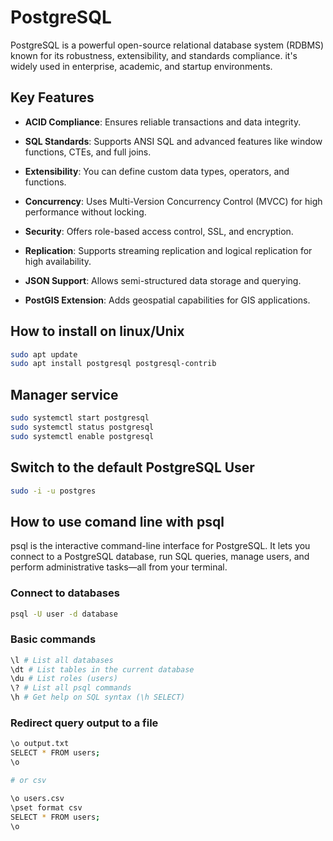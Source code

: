# PostgreSQL 

PostgreSQL is a powerful open-source relational database system (RDBMS) known for its robustness, extensibility, and  standards compliance. it's widely used in enterprise, academic, and startup environments.

## Key Features

* **ACID Compliance**: Ensures reliable transactions and data integrity.

* **SQL Standards**: Supports ANSI SQL and advanced features like window functions, CTEs, and full joins.

* **Extensibility**: You can define custom data types, operators, and functions.

* **Concurrency**: Uses Multi-Version Concurrency Control (MVCC) for high performance without locking.

* **Security**: Offers role-based access control, SSL, and encryption.

* **Replication**: Supports streaming replication and logical replication for high availability.

* **JSON Support**: Allows semi-structured data storage and querying.

* **PostGIS Extension**: Adds geospatial capabilities for GIS applications.

## How to install on linux/Unix

```bash
sudo apt update
sudo apt install postgresql postgresql-contrib
```

## Manager service

```bash
sudo systemctl start postgresql
sudo systemctl status postgresql
sudo systemctl enable postgresql
```

## Switch to the default PostgreSQL User
```bash
sudo -i -u postgres
```

## How to use comand line with psql

psql is the interactive command-line interface for PostgreSQL. It lets you connect to a PostgreSQL database, run SQL queries, manage users, and perform administrative tasks—all from your terminal.

### Connect to databases

```bash
psql -U user -d database
```

### Basic commands
```bash
\l # List all databases
\dt # List tables in the current database
\du # List roles (users)
\? # List all psql commands
\h # Get help on SQL syntax (\h SELECT)
```
### Redirect query output to a file

```bash
\o output.txt
SELECT * FROM users;
\o

# or csv

\o users.csv
\pset format csv
SELECT * FROM users;
\o

```